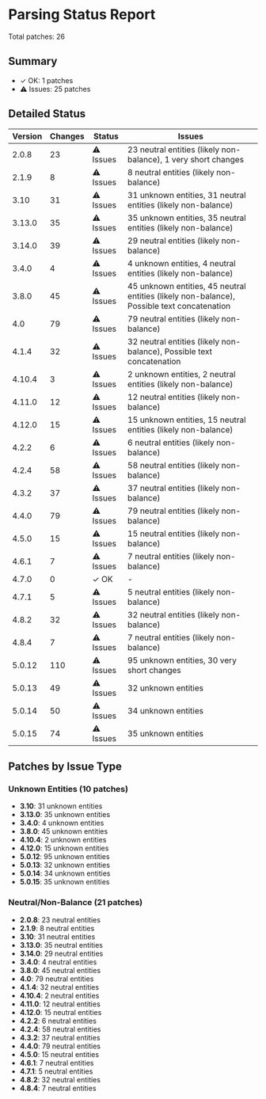# Parsing Status Report

Total patches: 26

## Summary

- ✓ OK: 1 patches
- ⚠️ Issues: 25 patches

## Detailed Status

| Version | Changes | Status | Issues |
|---------|---------|--------|--------|
| 2.0.8 | 23 | ⚠️ Issues | 23 neutral entities (likely non-balance), 1 very short changes |
| 2.1.9 | 8 | ⚠️ Issues | 8 neutral entities (likely non-balance) |
| 3.10 | 31 | ⚠️ Issues | 31 unknown entities, 31 neutral entities (likely non-balance) |
| 3.13.0 | 35 | ⚠️ Issues | 35 unknown entities, 35 neutral entities (likely non-balance) |
| 3.14.0 | 39 | ⚠️ Issues | 29 neutral entities (likely non-balance) |
| 3.4.0 | 4 | ⚠️ Issues | 4 unknown entities, 4 neutral entities (likely non-balance) |
| 3.8.0 | 45 | ⚠️ Issues | 45 unknown entities, 45 neutral entities (likely non-balance), Possible text concatenation |
| 4.0 | 79 | ⚠️ Issues | 79 neutral entities (likely non-balance) |
| 4.1.4 | 32 | ⚠️ Issues | 32 neutral entities (likely non-balance), Possible text concatenation |
| 4.10.4 | 3 | ⚠️ Issues | 2 unknown entities, 2 neutral entities (likely non-balance) |
| 4.11.0 | 12 | ⚠️ Issues | 12 neutral entities (likely non-balance) |
| 4.12.0 | 15 | ⚠️ Issues | 15 unknown entities, 15 neutral entities (likely non-balance) |
| 4.2.2 | 6 | ⚠️ Issues | 6 neutral entities (likely non-balance) |
| 4.2.4 | 58 | ⚠️ Issues | 58 neutral entities (likely non-balance) |
| 4.3.2 | 37 | ⚠️ Issues | 37 neutral entities (likely non-balance) |
| 4.4.0 | 79 | ⚠️ Issues | 79 neutral entities (likely non-balance) |
| 4.5.0 | 15 | ⚠️ Issues | 15 neutral entities (likely non-balance) |
| 4.6.1 | 7 | ⚠️ Issues | 7 neutral entities (likely non-balance) |
| 4.7.0 | 0 | ✓ OK | - |
| 4.7.1 | 5 | ⚠️ Issues | 5 neutral entities (likely non-balance) |
| 4.8.2 | 32 | ⚠️ Issues | 32 neutral entities (likely non-balance) |
| 4.8.4 | 7 | ⚠️ Issues | 7 neutral entities (likely non-balance) |
| 5.0.12 | 110 | ⚠️ Issues | 95 unknown entities, 30 very short changes |
| 5.0.13 | 49 | ⚠️ Issues | 32 unknown entities |
| 5.0.14 | 50 | ⚠️ Issues | 34 unknown entities |
| 5.0.15 | 74 | ⚠️ Issues | 35 unknown entities |

## Patches by Issue Type

### Unknown Entities (10 patches)

- **3.10**: 31 unknown entities
- **3.13.0**: 35 unknown entities
- **3.4.0**: 4 unknown entities
- **3.8.0**: 45 unknown entities
- **4.10.4**: 2 unknown entities
- **4.12.0**: 15 unknown entities
- **5.0.12**: 95 unknown entities
- **5.0.13**: 32 unknown entities
- **5.0.14**: 34 unknown entities
- **5.0.15**: 35 unknown entities

### Neutral/Non-Balance (21 patches)

- **2.0.8**: 23 neutral entities
- **2.1.9**: 8 neutral entities
- **3.10**: 31 neutral entities
- **3.13.0**: 35 neutral entities
- **3.14.0**: 29 neutral entities
- **3.4.0**: 4 neutral entities
- **3.8.0**: 45 neutral entities
- **4.0**: 79 neutral entities
- **4.1.4**: 32 neutral entities
- **4.10.4**: 2 neutral entities
- **4.11.0**: 12 neutral entities
- **4.12.0**: 15 neutral entities
- **4.2.2**: 6 neutral entities
- **4.2.4**: 58 neutral entities
- **4.3.2**: 37 neutral entities
- **4.4.0**: 79 neutral entities
- **4.5.0**: 15 neutral entities
- **4.6.1**: 7 neutral entities
- **4.7.1**: 5 neutral entities
- **4.8.2**: 32 neutral entities
- **4.8.4**: 7 neutral entities
